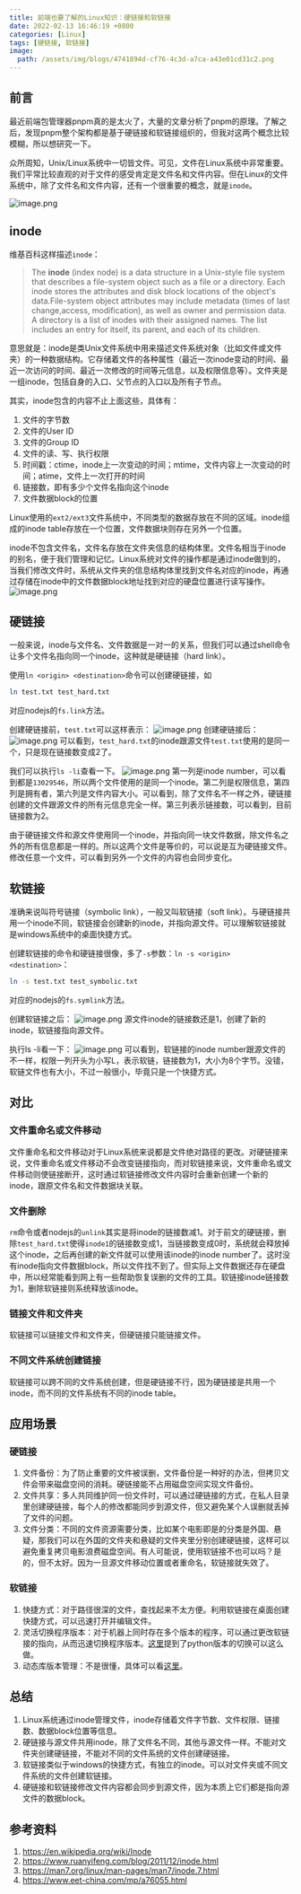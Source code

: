 ```yaml
---
title: 前端也要了解的Linux知识：硬链接和软链接
date: 2022-02-13 16:46:19 +0800
categories: [Linux]
tags: [硬链接, 软链接]
image:
  path: /assets/img/blogs/4741894d-cf76-4c3d-a7ca-a43e01cd31c2.png
---
```


## 前言

最近前端包管理器pnpm真的是太火了，大量的文章分析了pnpm的原理。了解之后，发现pnpm整个架构都是基于硬链接和软链接组织的，但我对这两个概念比较模糊，所以想研究一下。

众所周知，Unix/Linux系统中一切皆文件。可见，文件在Linux系统中非常重要。我们平常比较直观的对于文件的感受肯定是文件名和文件内容。但在Linux的文件系统中，除了文件名和文件内容，还有一个很重要的概念，就是`inode`。

![image.png](/assets/img/blogs/d4760193-de4f-456c-b04b-d9e84d9e7093.png)

## inode

维基百科这样描述`inode`：

> The **inode** (index node) is a data structure in a Unix-style file system that describes a file-system object such as a file or a directory. Each inode stores the attributes and disk block locations of the object's data.File-system object attributes may include metadata (times of last change,access, modification), as well as owner and permission data.
> A directory is a list of inodes with their assigned names. The list includes an entry for itself, its parent, and each of its children.

意思就是：inode是类Unix文件系统中用来描述文件系统对象（比如文件或文件夹）的一种数据结构。它存储着文件的各种属性（最近一次inode变动的时间、最近一次访问的时间、最近一次修改的时间等元信息，以及权限信息等）。文件夹是一组inode，包括自身的入口、父节点的入口以及所有子节点。

其实，inode包含的内容不止上面这些，具体有：

1.  文件的字节数
2.  文件的User ID
3.  文件的Group ID
4.  文件的读、写、执行权限
5.  时间戳：ctime，inode上一次变动的时间；mtime，文件内容上一次变动的时间；atime，文件上一次打开的时间
6.  链接数，即有多少个文件名指向这个inode
7.  文件数据block的位置

Linux使用的`ext2/ext3`文件系统中，不同类型的数据存放在不同的区域。inode组成的inode table存放在一个位置，文件数据块则存在另外一个位置。

inode不包含文件名，文件名存放在文件夹信息的结构体里。文件名相当于inode的别名，便于我们管理和记忆。Linux系统对文件的操作都是通过inode做到的，当我们修改文件时，系统从文件夹的信息结构体里找到文件名对应的inode，再通过存储在inode中的文件数据block地址找到对应的硬盘位置进行读写操作。
![image.png](/assets/img/blogs/1e95ab1a-7475-4228-b269-b8864f128d55.png)

## 硬链接

一般来说，inode与文件名、文件数据是一对一的关系，但我们可以通过shell命令让多个文件名指向同一个inode，这种就是硬链接（hard link）。

使用`ln <origin> <destination>`命令可以创建硬链接，如

```bash
ln test.txt test_hard.txt
```

对应nodejs的`fs.link`方法。

创建硬链接前，`test.txt`可以这样表示：
![image.png](/assets/img/blogs/d77ec4bc-1650-43f8-8b73-17c0ada5f7eb.png)
创建硬链接后：
![image.png](/assets/img/blogs/56e95e21-7786-4d5f-8fd6-70efdd2c8507.png)
可以看到，`test_hard.txt`的inode跟源文件`test.txt`使用的是同一个，只是现在链接数变成2了。

我们可以执行`ls -li`查看一下。
![image.png](/assets/img/blogs/a1c3237b-8f40-4e7d-a1a5-cad078a690df.png)
第一列是inode number，可以看到都是`13029546`，所以两个文件使用的是同一个inode。第二列是权限信息，第四列是拥有者，第六列是文件内容大小。可以看到，除了文件名不一样之外，硬链接创建的文件跟源文件的所有元信息完全一样。第三列表示链接数，可以看到，目前链接数为2。

由于硬链接文件和源文件使用同一个inode，并指向同一块文件数据，除文件名之外的所有信息都是一样的。所以这两个文件是等价的，可以说是互为硬链接文件。修改任意一个文件，可以看到另外一个文件的内容也会同步变化。

## 软链接

准确来说叫符号链接（symbolic link），一般又叫软链接（soft link）。与硬链接共用一个inode不同，软链接会创建新的inode，并指向源文件。可以理解软链接就是windows系统中的桌面快捷方式。

创建软链接的命令和硬链接很像，多了`-s`参数：`ln -s <origin> <destination>`：

```bash
ln -s test.txt test_symbolic.txt
```

对应的nodejs的`fs.symlink`方法。

创建软链接之后：
![image.png](/assets/img/blogs/0efd0ff7-f2f2-45e2-ad45-19a6d816c945.png)
源文件inode的链接数还是1，创建了新的inode，软链接指向源文件。

执行ls -li看一下：
![image.png](/assets/img/blogs/4b6532cc-2538-4918-9006-a32eddb00678.png)
可以看到，软链接的inode number跟源文件的不一样，权限一列开头为小写L，表示软链，链接数为1，大小为8个字节。没错，软链文件也有大小，不过一般很小，毕竟只是一个快捷方式。

## 对比

### 文件重命名或文件移动

文件重命名和文件移动对于Linux系统来说都是文件绝对路径的更改。对硬链接来说，文件重命名或文件移动不会改变链接指向，而对软链接来说，文件重命名或文件移动则使链接断开，这时通过软链接修改文件内容时会重新创建一个新的inode，跟原文件名和文件数据块关联。

### 文件删除

`rm`命令或者nodejs的`unlink`其实是将inode的链接数减1。对于前文的硬链接，删除`test_hard.txt`使得`inode1`的链接数变成1，当链接数变成0时，系统就会释放掉这个inode，之后再创建的新文件就可以使用该inode的inode number了。这时没有inode指向文件数据block，所以文件找不到了。但实际上文件数据还存在硬盘中，所以经常能看到网上有一些帮助恢复误删的文件的工具。软链接inode链接数为1，删除软链接则系统释放该inode。

### 链接文件和文件夹

软链接可以链接文件和文件夹，但硬链接只能链接文件。

### 不同文件系统创建链接

软链接可以跨不同的文件系统创建，但是硬链接不行，因为硬链接是共用一个inode，而不同的文件系统有不同的inode table。

## 应用场景

### 硬链接

1.  文件备份：为了防止重要的文件被误删，文件备份是一种好的办法，但拷贝文件会带来磁盘空间的消耗。硬链接能不占用磁盘空间实现文件备份。
2.  文件共享：多人共同维护同一份文件时，可以通过硬链接的方式，在私人目录里创建硬链接，每个人的修改都能同步到源文件，但又避免某个人误删就丢掉了文件的问题。
3.  文件分类：不同的文件资源需要分类，比如某个电影即是的分类是外国、悬疑，那我们可以在外国的文件夹和悬疑的文件夹里分别创建硬链接，这样可以避免重复拷贝电影浪费磁盘空间。有人可能说，使用软链接不也可以吗？是的，但不太好。因为一旦源文件移动位置或者重命名，软链接就失效了。

### 软链接

1.  快捷方式：对于路径很深的文件，查找起来不太方便。利用软链接在桌面创建快捷方式，可以迅速打开并编辑文件。
2.  灵活切换程序版本：对于机器上同时存在多个版本的程序，可以通过更改软链接的指向，从而迅速切换程序版本。[这里](https://www.eet-china.com/mp/a76055.html)提到了python版本的切换可以这么做。
3.  动态库版本管理：不是很懂，具体可以看[这里](https://www.eet-china.com/mp/a76055.html)。

## 总结

1.  Linux系统通过inode管理文件，inode存储着文件字节数、文件权限、链接数、数据block位置等信息。
2.  硬链接与源文件共用inode，除了文件名不同，其他与源文件一样。不能对文件夹创建硬链接，不能对不同的文件系统的文件创建硬链接。
3.  软链接类似于windows的快捷方式，有独立的inode。可以对文件夹或不同文件系统的文件创建软链接。
4.  硬链接和软链接修改文件内容都会同步到源文件，因为本质上它们都是指向源文件的数据block。

## 参考资料

1.  <https://en.wikipedia.org/wiki/Inode>
2.  <https://www.ruanyifeng.com/blog/2011/12/inode.html>
3.  <https://man7.org/linux/man-pages/man7/inode.7.html>
4.  <https://www.eet-china.com/mp/a76055.html>

